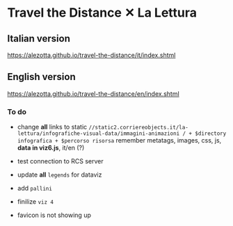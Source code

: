 # Travel the Distance ✕ La Lettura
## Italian version
https://alezotta.github.io/travel-the-distance/it/index.shtml
## English version
https://alezotta.github.io/travel-the-distance/en/index.shtml

### To do
* change **all** links to static `//static2.corriereobjects.it/la-lettura/infografiche-visual-data/immagini-animazioni
 / + $directory infografica + $percorso risorsa` remember metatags, images, css, js, **data in viz6.js**, it/en (?)
* test connection to RCS server

* update **all** `legends` for dataviz
* add `pallini`
* finilize `viz 4`

* favicon is not showing up